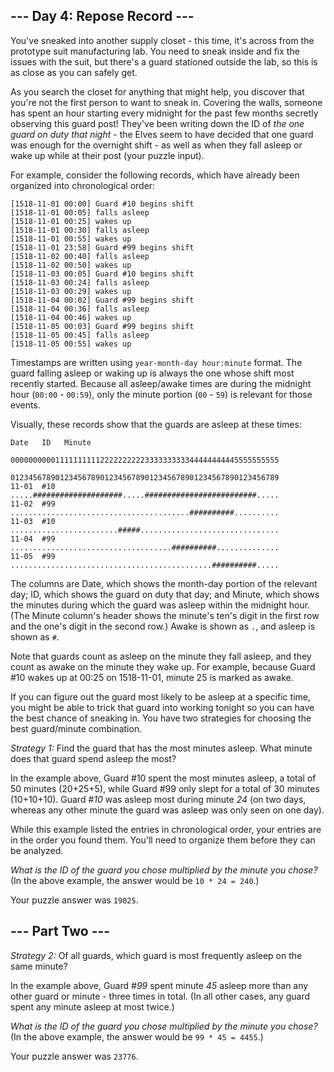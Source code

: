 \--- Day 4: Repose Record ---
-----------------------------

You've sneaked into another supply closet - this time, it's across from the prototype suit manufacturing lab. You need to sneak inside and fix the issues with the suit, but there's a guard stationed outside the lab, so this is as close as you can safely get.

As you search the closet for anything that might help, you discover that you're not the first person to want to sneak in. Covering the walls, someone has spent an hour starting every midnight for the past few months secretly observing this guard post! They've been writing down the ID of _the one guard on duty that night_ - the Elves seem to have decided that one guard was enough for the overnight shift - as well as when they fall asleep or wake up while at their post (your puzzle input).

For example, consider the following records, which have already been organized into chronological order:

    [1518-11-01 00:00] Guard #10 begins shift
    [1518-11-01 00:05] falls asleep
    [1518-11-01 00:25] wakes up
    [1518-11-01 00:30] falls asleep
    [1518-11-01 00:55] wakes up
    [1518-11-01 23:58] Guard #99 begins shift
    [1518-11-02 00:40] falls asleep
    [1518-11-02 00:50] wakes up
    [1518-11-03 00:05] Guard #10 begins shift
    [1518-11-03 00:24] falls asleep
    [1518-11-03 00:29] wakes up
    [1518-11-04 00:02] Guard #99 begins shift
    [1518-11-04 00:36] falls asleep
    [1518-11-04 00:46] wakes up
    [1518-11-05 00:03] Guard #99 begins shift
    [1518-11-05 00:45] falls asleep
    [1518-11-05 00:55] wakes up
    

Timestamps are written using `year-month-day hour:minute` format. The guard falling asleep or waking up is always the one whose shift most recently started. Because all asleep/awake times are during the midnight hour (`00:00` - `00:59`), only the minute portion (`00` - `59`) is relevant for those events.

Visually, these records show that the guards are asleep at these times:

    Date   ID   Minute
                000000000011111111112222222222333333333344444444445555555555
                012345678901234567890123456789012345678901234567890123456789
    11-01  #10  .....####################.....#########################.....
    11-02  #99  ........................................##########..........
    11-03  #10  ........................#####...............................
    11-04  #99  ....................................##########..............
    11-05  #99  .............................................##########.....
   

The columns are Date, which shows the month-day portion of the relevant day; ID, which shows the guard on duty that day; and Minute, which shows the minutes during which the guard was asleep within the midnight hour. (The Minute column's header shows the minute's ten's digit in the first row and the one's digit in the second row.) Awake is shown as `.`, and asleep is shown as `#`.

Note that guards count as asleep on the minute they fall asleep, and they count as awake on the minute they wake up. For example, because Guard #10 wakes up at 00:25 on 1518-11-01, minute 25 is marked as awake.

If you can figure out the guard most likely to be asleep at a specific time, you might be able to trick that guard into working tonight so you can have the best chance of sneaking in. You have two strategies for choosing the best guard/minute combination.

_Strategy 1:_ Find the guard that has the most minutes asleep. What minute does that guard spend asleep the most?

In the example above, Guard #10 spent the most minutes asleep, a total of 50 minutes (20+25+5), while Guard #99 only slept for a total of 30 minutes (10+10+10). Guard #_10_ was asleep most during minute _24_ (on two days, whereas any other minute the guard was asleep was only seen on one day).

While this example listed the entries in chronological order, your entries are in the order you found them. You'll need to organize them before they can be analyzed.

_What is the ID of the guard you chose multiplied by the minute you chose?_ (In the above example, the answer would be `10 * 24 = 240`.)

Your puzzle answer was `19025`.

\--- Part Two ---
-----------------

_Strategy 2:_ Of all guards, which guard is most frequently asleep on the same minute?

In the example above, Guard #_99_ spent minute _45_ asleep more than any other guard or minute - three times in total. (In all other cases, any guard spent any minute asleep at most twice.)

_What is the ID of the guard you chose multiplied by the minute you chose?_ (In the above example, the answer would be `99 * 45 = 4455`.)

Your puzzle answer was `23776`.